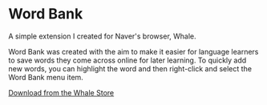 # Word Bank

A simple extension I created for Naver's browser, Whale.

Word Bank was created with the aim to make it easier for language learners
to save words they come across online for later learning. To quickly add
new words, you can highlight the word and then right-click and select the
Word Bank menu item.

[Download from the Whale Store](https://store.whale.naver.com/detail/mdckepdpcifpecphkpkmdooibfokafbk)
